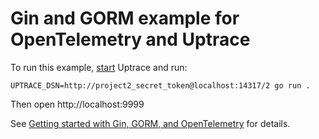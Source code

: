 # Gin and GORM example for OpenTelemetry and Uptrace

To run this example, [start](https://github.com/uptrace/uptrace/tree/master/example/docker) Uptrace
and run:

```shell
UPTRACE_DSN=http://project2_secret_token@localhost:14317/2 go run .
```

Then open http://localhost:9999

See
[Getting started with Gin, GORM, and OpenTelemetry](https://uptrace.dev/get/instrument/opentelemetry-gin.html)
for details.

